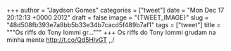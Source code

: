 
+++
author = "Jaydson Gomes"
categories = ["tweet"]
date = "Mon Dec 17 20:12:13 +0000 2012"
draft = false
image = "{TWEET_IMAGE}"
slug = "48d508fb393e7a8bb5b33e34b7cacd5f489b7af1"
tags = ["tweet"]
title = """Os riffs do Tony Iommi gr..."""
+++
Os riffs do Tony Iommi grudam na minha mente http://t.co/Qd5HlvGT \,,/
